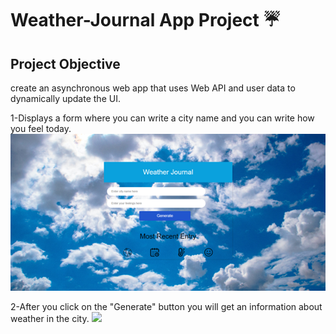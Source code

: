 # Weather-Journal App Project ☔


## Project Objective

 create an asynchronous web app that uses Web API and user data to dynamically update the UI.


1-Displays a form where you can write a city name and you can write how you feel today. 
   <img src="./website\images\form1.png" witdh='300' />

2-After you click on the "Generate" button you will get an information about weather in the city.
   <img src="./website\images\Result1.png" witdh='300' />

